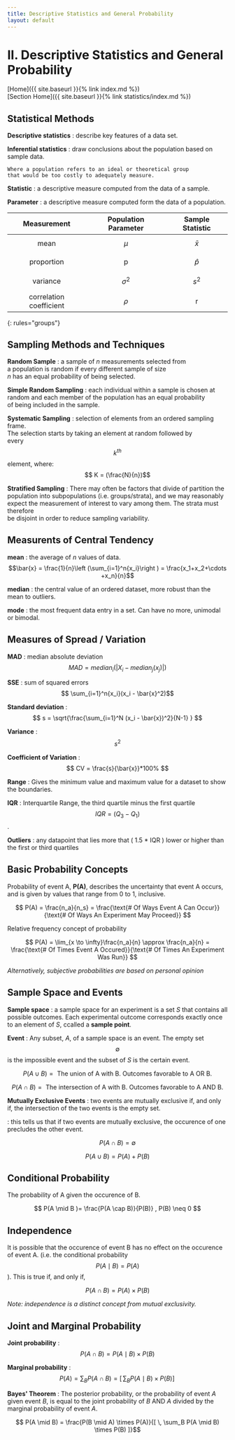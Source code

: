 ```yaml
---
title: Descriptive Statistics and General Probability
layout: default
---
```


# II. Descriptive Statistics and General Probability

[Home]({{ site.baseurl }}{% link index.md %}) <br/>
[Section Home]({{ site.baseurl }}{% link statistics/index.md %})

## Statistical Methods
__Descriptive statistics__
: describe key features of a data set.
	
__Inferential statistics__
: draw conclusions about the population based on sample data.

	Where a population refers to an ideal or theoretical group
	that would be too costly to adequately measure.
	
__Statistic__
: a descriptive measure computed from the data of a sample.

__Parameter__
: a descriptive measure computed form the data of a population.

|Measurement | Population Parameter | Sample Statistic |
| :---: | :---: | :---: |
|mean | $$\mu$$ | $$\bar{x}$$ |
|proportion | p | $$\hat{p}$$ |
|variance | $$\sigma^{2}$$ | $$s^2$$ |
|correlation coefficient | $$\rho$$ | r |
{: rules="groups"}

## Sampling Methods and Techniques
__Random Sample__
: a sample of *n* measurements selected from <br/>
a population is random if every different sample of size <br/>
*n* has an equal probability of being selected.

__Simple Random Sampling__
: each individual within a sample is chosen at <br/>
random and each member of the population has an equal probability <br/>
of being included in the sample.

__Systematic Sampling__
: selection of elements from an ordered sampling frame. <br/>
The selection starts by taking an element at random followed by <br/> 
every $$k^{th}$$ element, where:<br/>
$$ K = (\frac{N}{n})$$

__Stratified Sampling__
: There may often be factors that divide of partition the <br/> 
population into subpopulations (i.e. groups/strata), and we may reasonably <br/>
expect the measurement of interest to vary among them. The strata must therefore <br/>
be disjoint in order to reduce sampling variability.

## Measurents of Central Tendency
	
__mean__
: the average of *n* values of data. <br/>
$$\bar{x} = \frac{1}{n}\left (\sum_{i=1}^n{x_i}\right ) = \frac{x_1+x_2+\cdots +x_n}{n}$$

__median__
: the central value of an ordered dataset, more robust than the mean to outliers.

__mode__
: the most frequent data entry in a set. Can have no more, unimodal or bimodal.

## Measures of Spread / Variation

__MAD__
: median absolute deviation
$$ MAD = median_i( | X_i - median_j(x_j) | ) $$

__SSE__
: sum of squared errors
$$ \sum_{i=1}^n{x_i}(x_i - \bar{x}^2)$$

__Standard deviation__
: $$ s = \sqrt{\frac{\sum_{i=1}^N (x_i - \bar{x})^2}{N-1} } $$

__Variance__ 
: $$ s^2 $$

__Coefficient of Variation__
: $$ CV = \frac{s}{\bar{x}}*100% $$

__Range__
: Gives the minimum value and maximum value for a dataset to show the boundaries.

__IQR__
: Interquartile Range, the third quartile minus the first quartile 
$$ IQR = (Q_3 - Q_1) $$.

__Outliers__
: any datapoint that lies more that ( 1.5 * IQR ) lower or higher than the first or third quartiles

## Basic Probability Concepts

Probability of event A, __P(A)__, describes the uncertainty that event A occurs, and is given by values that range from 0 to 1, inclusive.

$$ P(A) = \frac{n_a}{n_s} = \frac{\text{# Of Ways Event A Can Occur}}{\text{# Of Ways An Experiment May Proceed}} $$

Relative frequency concept of probability

$$ P(A) = \lim_{x \to \infty}\frac{n_a}{n} \approx \frac{n_a}{n} = \frac{\text{# Of Times Event A Occured}}{\text{# Of Times An Experiment Was Run}} $$

*Alternatively, subjective probabilities are based on personal opinion*


## Sample Space and Events

__Sample space__
: a sample space for an experiment is a set *S* that contains all possible outcomes. Each experimental outcome corresponds exactly once to an element of *S*, ccalled a __sample point__.

__Event__
: Any subset, *A*, of a sample space is an event. The empty set $$ \emptyset $$ is the impossible event and the subset of *S* is the certain event.


$$ P(A\cup B) = \text{ The union of A with B. Outcomes favorable to A OR B.} $$

$$ P(A\cap B) = \text{ The intersection of A with B. Outcomes favorable to A AND B.} $$

__Mutually Exclusive Events__
: two events are mutually exclusive if, and only if, the intersection of the two events is the empty set.

: this tells us that if two events are mutually exclusive, the occurence of one precludes the other event.

$$ P(A\cap B) = \emptyset $$

$$ P(A\cup B) = P(A) + P(B) $$

## Conditional Probability

The probability of A given the occurence of B. 

$$ P(A \mid B )= \frac{P(A \cap B)}{P(B)}  , P(B) \neq 0 $$

## Independence

It is possible that the occurence of event B has no effect on the occurence of event A. (i.e. the conditional probability $$ P(A \mid B ) = P(A) $$ ). 
This is true if, and only if, 

$$ P(A\cap B) = P(A) \times P(B) $$

*Note: independence is a distinct concept from mutual exclusivity.*


## Joint and Marginal Probability

__Joint probability__
: $$ P(A \cap B ) = P(A \mid B) \times P(B) $$

__Marginal probability__
: $$ P(A) = \sum_B P(A \cap B) = [ \, \sum_B P(A \mid B) \times P(B) ] \, $$

__Bayes' Theorem__
: The posterior probability, or the probability of event *A* given event *B*, is equal to the joint probability of *B* AND *A* divided by the marginal probability of event *A*.

$$ P(A \mid B) = \frac{P(B \mid A) \times P(A)}{[ \, \sum_B P(A \mid B) \times P(B) ]}$$









